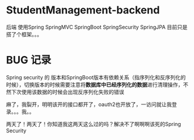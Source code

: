 # StudentManagement-backend
后端 使用Spring SpringMVC SpringBoot SpringSecurity SpringJPA 目前只是搭了个框架。。。

# BUG 记录
Spring security 的 版本和SpringBoot版本有依赖关系（指序列化和反序列化的时候），切换版本的时候需要注意将**数据库中已经序列化的数据**进行清理操作，不然下次使用该数据的时候会出现反序列化失败的错误

麻了，我裂开，明明该开的接口都开了，oauth2也开放了，一访问就让我登录。。。我。。

两天了！两天了！你知道我这两天这么过的吗？解决不了啊啊啊该死的Spring Security 
